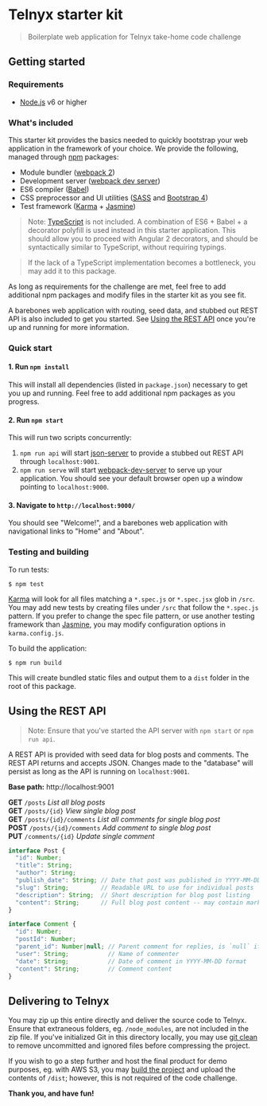 # Telnyx starter kit
> Boilerplate web application for Telnyx take-home code challenge

## Getting started

### Requirements

* [Node.js](https://nodejs.org/en/) v6 or higher

### What's included

This starter kit provides the basics needed to quickly bootstrap your web application in the framework of your choice.  We provide the following, managed through [npm](https://www.npmjs.com/) packages:

* Module bundler ([webpack 2](https://github.com/webpack/webpack))
* Development server ([webpack dev server](https://github.com/webpack/webpack-dev-server))
* ES6 compiler ([Babel](https://babeljs.io/))
* CSS preprocessor and UI utilities ([SASS](http://sass-lang.com/) and [Bootstrap 4](https://github.com/twbs/bootstrap/))
* Test framework ([Karma](https://karma-runner.github.io/1.0/index.html) + [Jasmine](https://jasmine.github.io/2.5/introduction))

> Note: [TypeScript](https://www.typescriptlang.org/) is not included.  A combination of ES6 + Babel + a decorator polyfill is used instead in this starter application.  This should allow you to proceed with Angular 2 decorators, and should be syntactically similar to TypeScript, without requiring typings.

> If the lack of a TypeScript implementation becomes a bottleneck, you may add it to this package.

As long as requirements for the challenge are met, feel free to add additional npm packages and modify files in the starter kit as you see fit.

A barebones web application with routing, seed data, and stubbed out REST API is also included to get you started.  See [Using the REST API](#using-the-rest-api) once you're up and running for more information.

### Quick start

#### 1. Run `npm install`

This will install all dependencies (listed in `package.json`) necessary to get you up and running.  Feel free to add additional npm packages as you progress.

#### 2. Run `npm start`

This will run two scripts concurrently:
1. `npm run api` will start [json-server](https://github.com/typicode/json-server) to provide a stubbed out REST API through `localhost:9001`.
2. `npm run serve` will start [webpack-dev-server](https://github.com/webpack/webpack-dev-server) to serve up your application.  You should see your default browser open up a window pointing to `localhost:9000`.

#### 3. Navigate to `http://localhost:9000/`

You should see "Welcome!", and a barebones web application with navigational links to "Home" and "About".

### Testing and building

To run tests:
```shell
$ npm test
```

[Karma](https://karma-runner.github.io/1.0/index.html) will look for all files matching a `*.spec.js` or `*.spec.jsx` glob in `/src`.  You may add new tests by creating files under `/src` that follow the `*.spec.js` pattern.  If you prefer to change the spec file pattern, or use another testing framework than [Jasmine](https://jasmine.github.io/2.5/introduction), you may modify configuration options in `karma.config.js`.

To build the application:
```shell
$ npm run build
```

This will create bundled static files and output them to a `dist` folder in the root of this package.

## Using the REST API

> Note: Ensure that you've started the API server with `npm start` or `npm run api`.

A REST API is provided with seed data for blog posts and comments.  The REST API returns and accepts JSON.  Changes made to the "database" will persist as long as the API is running on `localhost:9001`.

**Base path:** http://localhost:9001

**GET** `/posts` *List all blog posts*<br>
**GET** `/posts/{id}` *View single blog post*<br>
**GET** `/posts/{id}/comments` *List all comments for single blog post*<br>
**POST** `/posts/{id}/comments` *Add comment to single blog post*<br>
**PUT** `/comments/{id}` *Update single comment*<br>

```javascript
interface Post {
  "id": Number;
  "title": String;
  "author": String;
  "publish_date": String; // Date that post was published in YYYY-MM-DD format
  "slug": String;         // Readable URL to use for individual posts
  "description": String;  // Short description for blog post listing
  "content": String;      // Full blog post content -- may contain markup
}

```

```javascript
interface Comment {
  "id": Number;
  "postId": Number;
  "parent_id": Number|null; // Parent comment for replies, is `null` if top-level comment
  "user": String;           // Name of commenter
  "date": String;           // Date of comment in YYYY-MM-DD format
  "content": String;        // Comment content
}
```

## Delivering to Telnyx

You may zip up this entire directly and deliver the source code to Telnyx.  Ensure that extraneous folders, eg. `/node_modules`, are not included in the zip file.  If you've initialized Git in this directory locally, you may use [git clean](https://git-scm.com/docs/git-clean) to remove uncommitted and ignored files before compressing the project.

If you wish to go a step further and host the final product for demo purposes, eg. with AWS S3, you may [build the project](#testing-and-building) and upload the contents of `/dist`; however, this is not required of the code challenge.

**Thank you, and have fun!**
